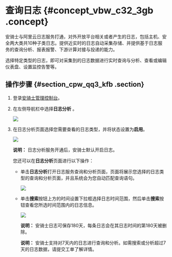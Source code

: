 # 查询日志 {#concept_vbw_c32_3gb .concept}

安骑士与阿里云日志服务打通，对外开放平台相关或者产生的日志，包括主机、安全两大类共10种子类日志。提供近实时的日志自动采集存储、并提供基于日志服务的查询分析、报表报警、下游计算对接与投递的能力。

选择特定类型的日志，即可对采集到的日志数据进行实时查询与分析、查看或编辑仪表盘、设置监控告警等。

## 操作步骤 {#section_cpw_qq3_kfb .section}

1.  登录[安骑士管理控制台](https://yundunnext.console.aliyun.com/?spm=5176.2020520154.aliyun_sidebar.48.337f678eLEW8n2&p=aqs#/aqs/overviews)。
2.  在左侧导航栏中选择**日志分析** 。

    ![](http://static-aliyun-doc.oss-cn-hangzhou.aliyuncs.com/assets/img/85417/154883008435813_zh-CN.png)

3.  在日志分析页面选择您需要查看的日志类型，并将状态设置为**启用**。

    ![](http://static-aliyun-doc.oss-cn-hangzhou.aliyuncs.com/assets/img/85419/154883008435816_zh-CN.png)

    **说明：** 日志分析服务开通后，安骑士默认开启日志。

    您还可以在**日志分析**页面进行以下操作：

    -   单击**日志分析**打开日志服务查询和分析页面，页面将展示您选择的日志类型的查询和分析页面，并且系统会为您自动匹配查询语句。

        ![](http://static-aliyun-doc.oss-cn-hangzhou.aliyuncs.com/assets/img/85419/154883008436027_zh-CN.png)

    -   单击**搜索**按钮上方的时间设置下拉框选择日志时间范围，然后单击**搜索**按钮查看您所选时间范围内的日志信息。

        ![](http://static-aliyun-doc.oss-cn-hangzhou.aliyuncs.com/assets/img/85419/154883008436028_zh-CN.png)

        **说明：** 安骑士日志可保存180天，每条日志会在其日志时间的第180天被删除。

        **说明：** 安骑士支持对7天内的日志进行查询和分析。如需搜索或分析超过7天的日志数据，请提交工单了解详情。


